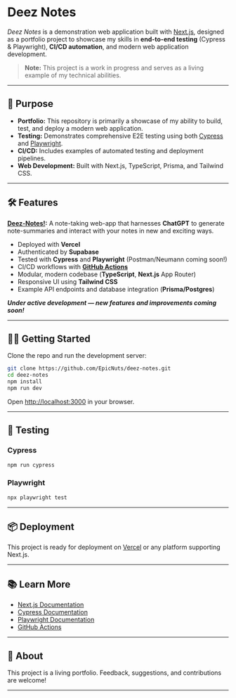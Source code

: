 # Deez Notes

_Deez Notes_ is a demonstration web application built with [Next.js](https://nextjs.org), designed as a portfolio project to showcase my skills in **end-to-end testing** (Cypress & Playwright), **CI/CD automation**, and modern web application development.

> **Note:** This project is a work in progress and serves as a living example of my technical abilities.

---

## 🚀 Purpose

- **Portfolio:** This repository is primarily a showcase of my ability to build, test, and deploy a modern web application.
- **Testing:** Demonstrates comprehensive E2E testing using both [Cypress](https://www.cypress.io/) and [Playwright](https://playwright.dev/).
- **CI/CD:** Includes examples of automated testing and deployment pipelines.
- **Web Development:** Built with Next.js, TypeScript, Prisma, and Tailwind CSS.

---

## 🛠️ Features

**[Deez-Notes!](https://deez-notes-omega.vercel.app/):** A note-taking web-app that harnesses **ChatGPT** to generate note-summaries and interact with your notes in new and exciting ways.
- Deployed with **Vercel**
- Authenticated by **Supabase** 
- Tested with **Cypress** and **Playwright** (Postman/Neumann coming soon!)
- CI/CD workflows with **[GitHub Actions](https://github.com/EpicNuts/deez-notes/actions)**
- Modular, modern codebase (**TypeScript**, **Next.js** App Router)
- Responsive UI using **Tailwind CSS**
- Example API endpoints and database integration (**Prisma/Postgres**)

***Under active development — new features and improvements coming soon!***

---

## 🧑‍💻 Getting Started

Clone the repo and run the development server:

```bash
git clone https://github.com/EpicNuts/deez-notes.git
cd deez-notes
npm install
npm run dev
```

Open [http://localhost:3000](http://localhost:3000) in your browser.

---

## 🧪 Testing

### Cypress

```bash
npm run cypress
```

### Playwright

```bash
npx playwright test
```

---

## 📦 Deployment

This project is ready for deployment on [Vercel](https://vercel.com/) or any platform supporting Next.js.

---

## 📚 Learn More

- [Next.js Documentation](https://nextjs.org/docs)
- [Cypress Documentation](https://docs.cypress.io/)
- [Playwright Documentation](https://playwright.dev/docs/intro)
- [GitHub Actions](https://docs.github.com/en/actions)

---

## 👋 About

This project is a living portfolio. Feedback, suggestions, and contributions are welcome!

---